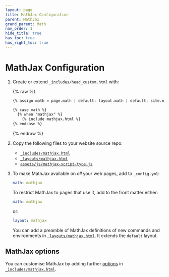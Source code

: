 ```yaml
---
layout: page
title: MathJax Configuration
parent: MathJax
grand_parent: Math
nav_order: 1
hide_title: true
has_toc: true
has_right_toc: true
---
```

# MathJax Configuration

1.  Create or extend `_includes/head_custom.html` with:

    {% raw %}
    ```html
    {% assign math = page.math | default: layout.math | default: site.math %}

    {% case math %}
      {% when "mathjax" %}
        {% include mathjax.html %}
    {% endcase %}
    ```
    {% endraw %}

2.  Copy the following files to your website source repo:

    - [`_includes/mathjax.html`]
    - [`_layouts/mathjax.html`]
    - [`assets/js/mathjax-script-type.js`]

3.  To make MathJax available on *all* your web pages, add to `_config.yml`:

    ```yaml
    math: mathjax
    ```

    To restrict MathJax to pages that use it, add to the front matter either:

    ```yaml
    math: mathjax
    ```

    or:

    ```yaml
    layout: mathjax
    ```

    You can add a preamble of MathJax definitions of new commands and environments
    in [`_layouts/mathjax.html`]. It extends the `default` layout. 

## MathJax options

You can customise MathJax by adding further [options] in [`_includes/mathjax.html`].

[`_includes/mathjax.html`]: https://github.com/just-the-docs/just-the-docs-tests/blob/main/_includes/mathjax.html
[`_layouts/mathjax.html`]: https://github.com/just-the-docs/just-the-docs-tests/blob/main/_layouts/mathjax.html
[`assets/js/mathjax-script-type.js`]: https://github.com/just-the-docs/just-the-docs-tests/blob/main/assets/js/mathjax-script-type.js
[options]: https://docs.mathjax.org/en/latest/web/configuration.html
